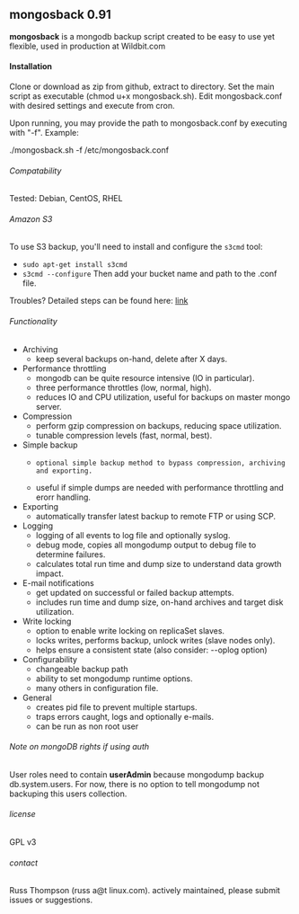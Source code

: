 ## mongosback 0.91
**mongosback** is a mongodb backup script created to be easy to use yet flexible, used in production at Wildbit.com

#### Installation
Clone or download as zip from github, extract to directory.  Set the main script as executable (chmod u+x mongosback.sh).  Edit mongosback.conf with desired settings and execute from cron.

Upon running, you may provide the path to mongosback.conf by executing with "-f".  Example:

./mongosback.sh -f /etc/mongosback.conf

###### Compatability
Tested:  Debian, CentOS, RHEL

###### Amazon S3
To use S3 backup, you'll need to install and configure the `s3cmd` tool:
- `sudo apt-get install s3cmd`
- `s3cmd --configure`
Then add your bucket name and path to the .conf file.

Troubles? Detailed steps can be found here: [link](http://lawsonry.com/2014/03/install-s3cmd-ubuntu/)

###### Functionality
* Archiving
  *	keep several backups on-hand, delete after X days.  
* Performance throttling  
  *	mongodb can be quite resource intensive (IO in particular).  
  * three performance throttles (low, normal, high).  
  * reduces IO and CPU utilization, useful for backups on master mongo server.  
* Compression  
  *	perform gzip compression on backups, reducing space utilization.
  * tunable compression levels (fast, normal, best).
* Simple backup
  *     optional simple backup method to bypass compression, archiving and exporting.
  * useful if simple dumps are needed with performance throttling and erorr handling.
* Exporting
  * automatically transfer latest backup to remote FTP or using SCP.
* Logging
  * logging of all events to log file and optionally syslog.
  * debug mode, copies all mongodump output to debug file to determine failures.
  * calculates total run time and dump size to understand data growth impact.
* E-mail notifications
  *	get updated on successful or failed backup attempts.
  * includes run time and dump size, on-hand archives and target disk utilization.
* Write locking
  * option to enable write locking on replicaSet slaves.
  * locks writes, performs backup, unlock writes (slave nodes only).
  * helps ensure a consistent state (also consider: --oplog option)
* Configurability
    * changeable backup path
    * ability to set mongodump runtime options.
    * many others in configuration file.
* General
    * creates pid file to prevent multiple startups.
    * traps errors caught, logs and optionally e-mails.
    * can be run as non root user

###### Note on mongoDB rights if using auth
User roles need to contain **userAdmin** because mongodump backup db.system.users.
For now, there is no option to tell mongodump not backuping this users collection.


###### license

GPL v3

###### contact

Russ Thompson (russ a@t linux.com).  actively maintained, please submit issues or suggestions.
